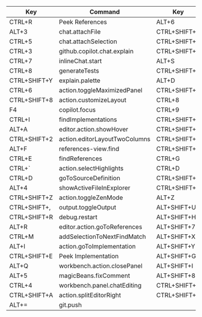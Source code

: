 | Key          | Command                       | Key          | Command                               |
| ------------ | ----------------------------- | ------------ | ------------------------------------- |
| CTRL+R       | Peek References               | ALT+6        | Snippet - describe('${0:}             |
| ALT+3        | chat.attachFile               | CTRL+SHIFT+5 | Snippet - Function                    |
| CTRL+5       | chat.attachSelection          | CTRL+SHIFT+3 | Snippet - TestCase                    |
| CTRL+3       | github.copilot.chat.explain   | CTRL+SHIFT+X | action.openGlobalKeybindings          |
| CTRL+7       | inlineChat.start              | ALT+S        | github.copilot.chat.fix               |
| CTRL+8       | generateTests                 | CTRL+SHIFT+4 | Snippet - Expect                      |
| CTRL+SHIFT+Y | explain.palette               | ALT+D        | Snippet - debugger                    |
| CTRL+6       | action.toggleMaximizedPanel   | CTRL+SHIFT+0 | Snippet - ArrowFunction               |
| CTRL+SHIFT+8 | action.customizeLayout        | CTRL+8       | Snippet - commentMultiline            |
| F4           | copilot.focus                 | CTRL+9       | Snippet - commentAimedForTitle        |
| CTRL+I       | findImplementations           | CTRL+SHIFT+S | toggleSplitEditorInGroup              |
| ALT+A        | editor.action.showHover       | CTRL+SHIFT+B | workbench.view.debug                  |
| CTRL+SHIFT+2 | action.editorLayoutTwoColumns | CTRL+SHIFT+1 | editorLayoutSingle | +2 for 2 columns |
| ALT+F        | references-view.find          | CTRL+SHIFT+J | workbench.view.extensions             |
| CTRL+E       | findReferences                | CTRL+G       | action.goToTypeDefinition             |
| CTRL+`       | action.selectHighlights       | CTRL+D       | editor.action.goToDeclaration         |
| CTRL+D       | goToSourceDefinition          | CTRL+SHIFT+L | magicBeans.sortLines                  |
| ALT+4        | showActiveFileInExplorer      | CTRL+SHIFT+T | magicBeans.createSpec                 |
| CTRL+SHIFT+Z | action.toggleZenMode          | ALT+Z        | workbench.action.gotoSymbol           |
| CTRL+SHIFT+, | output.toggleOutput           | ALT+SHIFT+U  | explainTerminalSelectionContextMenu   |
| CTRL+SHIFT+R | debug.restart                 | ALT+SHIFT+H  | action.revealDefinition               |
| ALT+R        | editor.action.goToReferences  | ALT+SHIFT+7  | ghpr.applySuggestion                  |
| CTRL+M       | addSelectionToNextFindMatch   | ALT+SHIFT+X  | interactiveEditor.fix                 |
| ALT+I        | action.goToImplementation     | ALT+SHIFT+Y  | chat.selectKnowledgeBase              |
| CTRL+SHIFT+E | Peek Implementation           | ALT+SHIFT+G  | interactiveEditor.generate            |
| ALT+Q        | workbench.action.closePanel   | ALT+SHIFT+I  | interactiveEditor.review              |
| ALT+5        | magicBeans.fixComment         | ALT+SHIFT+8  | generateDocs                          |
| CTRL+4       | workbench.panel.chatEditing   | CTRL+SHIFT+; | after running vscode control          |
| CTRL+SHIFT+A | action.splitEditorRight       | CTRL+SHIFT+' | extension.markdown-pdf.pdf            |
| ALT+=        | git.push                      |              |                                       |